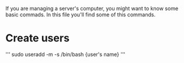 If you are managing a server's computer, you might want to know some basic commads. In this file you'll find some of this commands.
# Create users
'''
sudo useradd -m -s /bin/bash {user's name}
'''
